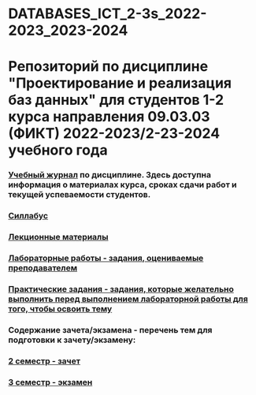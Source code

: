 # DATABASES_ICT_2-3s_2022-2023_2023-2024
Репозиторий по дисциплине "Проектирование и реализация баз данных" для студентов 1-2 курса направления  09.03.03 (ФИКТ) 2022-2023/2-23-2024 учебного года
========================
### [**Учебный журнал**]() по дисциплине. Здесь доступна информация о материалах курса, сроках сдачи работ и текущей успеваемости студентов.
### [**Силлабус**]()
### [**Лекционные материалы**]()
### [**Лабораторные работы - задания, оцениваемые преподавателем**]()
### [**Практические задания - задания, которые желательно выполнить перед выполнением лабораторной работы для того, чтобы освоить тему**]()
### **Содержание зачета/экзамена - перечень тем для подготовки к зачету/экзамену:**
### [**2 семестр - зачет**]() 
### [**3 семестр - экзамен**]()
